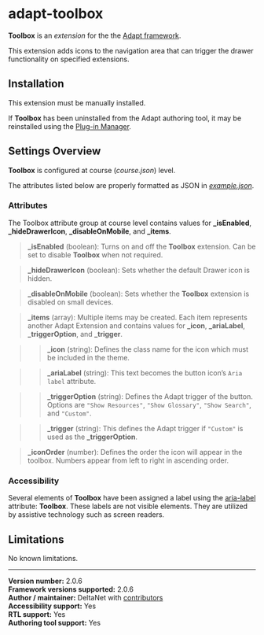adapt-toolbox
===========

**Toolbox** is an *extension* for the the [Adapt framework](https://github.com/adaptlearning/adapt_framework).   

This extension adds icons to the navigation area that can trigger the drawer functionality on specified extensions.  

## Installation

This extension must be manually installed.

If **Toolbox** has been uninstalled from the Adapt authoring tool, it may be reinstalled using the [Plug-in Manager](https://github.com/adaptlearning/adapt_authoring/wiki/Plugin-Manager).  

## Settings Overview

**Toolbox** is configured at course (*course.json*) level.  

The attributes listed below are properly formatted as JSON in [*example.json*](https://github.com/deltanet/adapt-toolbox/blob/master/example.json).  

### Attributes

The Toolbox attribute group at course level contains values for **_isEnabled**, **_hideDrawerIcon**, **_disableOnMobile**, and **_items**.

>**_isEnabled** (boolean):  Turns on and off the **Toolbox** extension. Can be set to disable **Toolbox** when not required.  

>**_hideDrawerIcon** (boolean):  Sets whether the default Drawer icon is hidden.  

>**_disableOnMobile** (boolean):  Sets whether the **Toolbox** extension is disabled on small devices.

>**_items** (array): Multiple items may be created. Each item represents another Adapt Extension and contains values for **_icon**, **_ariaLabel**, **_triggerOption**, and **_trigger**.

>>**_icon** (string): Defines the class name for the icon which must be included in the theme.  

>>**_ariaLabel** (string):  This text becomes the button icon’s `Aria label` attribute.  

>>**_triggerOption** (string):  Defines the Adapt trigger of the button. Options are `"Show Resources"`, `"Show Glossary"`, `"Show Search"`, and `"Custom"`.  

>>**_trigger** (string):  This defines the Adapt trigger if `"Custom"` is used as the **_triggerOption**.  

>**_iconOrder** (number): Defines the order the icon will appear in the toolbox. Numbers appear from left to right in ascending order.


### Accessibility
Several elements of **Toolbox** have been assigned a label using the [aria-label](https://github.com/adaptlearning/adapt_framework/wiki/Aria-Labels) attribute: **Toolbox**. These labels are not visible elements. They are utilized by assistive technology such as screen readers.  

## Limitations

No known limitations.

----------------------------
**Version number:**  2.0.6  
**Framework versions supported:**  2.0.6    
**Author / maintainer:** DeltaNet with [contributors](https://github.com/deltanet/adapt-toolbox/graphs/contributors)     
**Accessibility support:** Yes  
**RTL support:** Yes     
**Authoring tool support:** Yes
